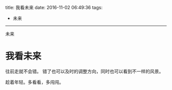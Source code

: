title: 我看未来
date: 2016-11-02 06:49:36
tags: 
- 未来
---

未来
<!--more-->

# 我看未来

往前走就不会错。
错了也可以及时的调整方向，同时也可以看到不一样的风景。

趁着年轻。多看看，多闯闯。